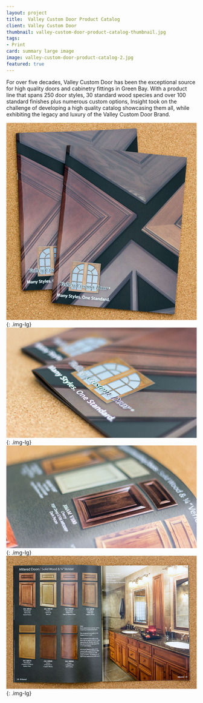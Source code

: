 ```yaml
---
layout: project
title:  Valley Custom Door Product Catalog
client: Valley Custom Door
thumbnail: valley-custom-door-product-catalog-thumbnail.jpg
tags:
- Print
card: summary large image
image: valley-custom-door-product-catalog-2.jpg
featured: true
---
```


For over five decades, Valley Custom Door has been the exceptional source for high quality doors and cabinetry fittings in Green Bay. With a product line that spans 250 door styles, 30 standard wood species and over 100 standard finishes plus numerous custom options, Insight took on the challenge of developing a high quality catalog showcasing them all, while exhibiting the legacy and luxury of the Valley Custom Door Brand.

![Valley Custom Door Product Catalog](/img/valley-custom-door-product-catalog-1.jpg){: .img-lg}
![Valley Custom Door Product Catalog](/img/valley-custom-door-product-catalog-2.jpg){: .img-lg}
![Valley Custom Door Product Catalog](/img/valley-custom-door-product-catalog-3.jpg){: .img-lg}
![Valley Custom Door Product Catalog](/img/valley-custom-door-product-catalog-4.jpg){: .img-lg}